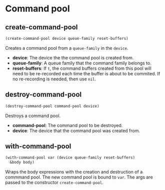 # Command pool

## create-command-pool

```lisp
(create-command-pool device queue-family reset-buffers)
```

Creates a command pool from a `queue-family` in the `device`. 

* **device**: The device the the command pool is created from.
* **queue-family**: A queue family that the command family belongs to.
* **reset-buffers**: If `t`, the command buffers created from this pool will need to be re-recorded each time the buffer is about to be commited. If no re-recording is needed, then use `nil`.

## destroy-command-pool

```lisp
(destroy-command-pool command-pool device)
```

Destroys a command pool.

* **command-pool**: The command pool to be destroyed.
* **device**: The device that the command pool was created from.

## with-command-pool

```lisp
(with-command-pool var (device queue-family reset-buffers)
  &body body)
```

Wraps the body expressions with the creation and destruction of a commmand pool. The new command pool is bound to `var`. The args are passed to the constructor `create-command-pool`.
